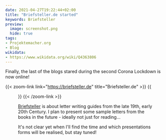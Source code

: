 ```yaml
---
date: 2021-04-27T19:22:44+02:00
title: "Briefsteller.de started"
keywords: Briefsteller
preview:
  image: screenshot.png
  hide: true
tags:
- Projektemacher.org
- Blog
wikidata:
- https://www.wikidata.org/wiki/Q4363806
---
```


Finally, the last of the blogs stared during the second Corona Lockdown is now online!

<!--more-->

{{< zoom-link link="https://briefsteller.de" title="Briefsteller.de" >}}
    {{<figure src="screenshot.png" alt="Screenshot Briefsteller.de" class="post-image">}}
{{< /zoom-link >}}

[Briefsteller](https://briefsteller.de) is about letter writing guides from the late 19th, early 20th Century. I plan to present some sample letters from the books in the future - ideally not just for reading...

It's not clear yet when I'll find the time and which presentations forms will be realised, but stay tuned!
